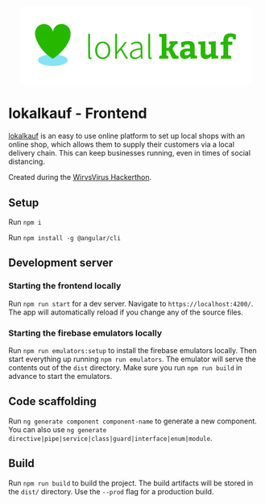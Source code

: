 <p align="center">
	<a href="http://lokalkauf.org">
		<img width="460" src="https://raw.githubusercontent.com/lokalkauf/lokalkauf-frontend/develop/src/assets/lokalkauf-logo.svg">
	</a>
</p>

# lokalkauf - Frontend

[lokalkauf](https://lokalkauf.org) is an easy to use online platform to set up local shops with an online shop, which allows them to supply their customers via a local delivery chain.
This can keep businesses running, even in times of social distancing.

Created during the [WirvsVirus Hackerthon](https://wirvsvirushackathon.org).

## Setup

Run `npm i`

Run `npm install -g @angular/cli`

## Development server

### Starting the frontend locally

Run `npm run start` for a dev server. Navigate to `https://localhost:4200/`. The app will automatically reload if you change any of the source files.

### Starting the firebase emulators locally

Run `npm run emulators:setup` to install the firebase emulators locally. Then start everything up running `npm run emulators`. The emulator will serve the contents out of the `dist` directory. Make sure you run `npm run build` in advance to start the emulators.

## Code scaffolding

Run `ng generate component component-name` to generate a new component. You can also use `ng generate directive|pipe|service|class|guard|interface|enum|module`.

## Build

Run `npm run build` to build the project. The build artifacts will be stored in the `dist/` directory. Use the `--prod` flag for a production build.